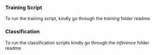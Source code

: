 ### Training Script
To run the training script, kindly go through the *training* folder readme.
### Classification
To run the classification scripts kindly go through the *inference* folder readme
